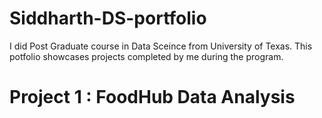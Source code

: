 # Siddharth-DS-portfolio
I did Post Graduate course in Data Sceince from University of Texas. This potfolio showcases projects completed by me during the program.
# Project 1 : FoodHub Data Analysis
